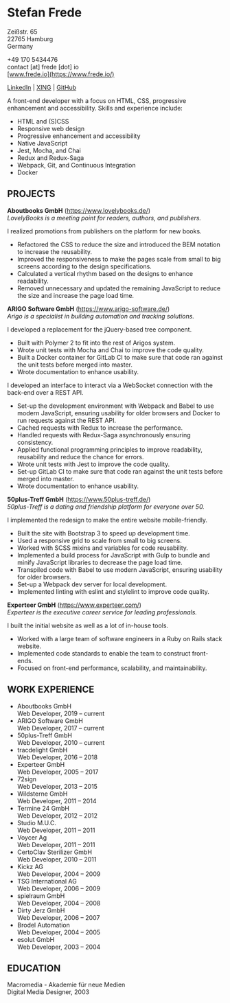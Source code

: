 # Stefan Frede

Zeißstr. 65  
22765 Hamburg  
Germany

+49 170 5434476  
contact [at] frede [dot] io  
[www.frede.io](https://www.frede.io/)

[LinkedIn](https://www.linkedin.com/in/stefanfrede/) |
[XING](https://www.xing.com/profile/Stefan_Frede2) |
[GitHub](https://github.com/stefanfrede)

A front-end developer with a focus on HTML, CSS, progressive enhancement and
accessibility. Skills and experience include:

+ HTML and (S)CSS
+ Responsive web design
+ Progressive enhancement and accessibility
+ Native JavaScript
+ Jest, Mocha, and Chai
+ Redux and Redux-Saga
+ Webpack, Git, and Continuous Integration
+ Docker

## PROJECTS

**Aboutbooks GmbH** (https://www.lovelybooks.de/)  
*LovelyBooks is a meeting point for readers, authors, and publishers.*

I realized promotions from publishers on the platform for new books.

+ Refactored the CSS to reduce the size and introduced the BEM notation to
  increase the reusability.
+ Improved the responsiveness to make the pages scale from small to big screens
  according to the design specifications.
+ Calculated a vertical rhythm based on the designs to enhance readability.
+ Removed unnecessary and updated the remaining JavaScript to reduce the size
  and increase the page load time.

**ARIGO Software GmbH** (https://www.arigo-software.de/)  
*Arigo is a specialist in building automation and tracking solutions.*

I developed a replacement for the jQuery-based tree component.

+ Built with Polymer 2 to fit into the rest of Arigos system.
+ Wrote unit tests with Mocha and Chai to improve the code quality.
+ Built a Docker container for GitLab CI to make sure that code ran against the
  unit tests before merged into master.
+ Wrote documentation to enhance usability.

I developed an interface to interact via a WebSocket connection with the
back-end over a REST API.

+ Set-up the development environment with Webpack and Babel to use modern
  JavaScript, ensuring usability for older browsers and Docker to run requests
  against the REST API.
+ Cached requests with Redux to increase the performance.
+ Handled requests with Redux-Saga asynchronously ensuring consistency.
+ Applied functional programming principles to improve readability, reusability
  and reduce the chance for errors.
+ Wrote unit tests with Jest to improve the code quality.
+ Set-up GitLab CI to make sure that code ran against the unit tests before
  merged into master.
+ Wrote documentation to enhance usability.

**50plus-Treff GmbH** (https://www.50plus-treff.de/)  
*50plus-Treff is a dating and friendship platform for everyone over 50.*

I implemented the redesign to make the entire website mobile-friendly.

+ Built the site with Bootstrap 3 to speed up development time.
+ Used a responsive grid to scale from small to big screens.
+ Worked with SCSS mixins and variables for code reusability.
+ Implemented a build process for JavaScript with Gulp to bundle and minify
  JavaScript libraries to decrease the page load time.
+ Transpiled code with Babel to use modern JavaScript, ensuring usability for
  older browsers.
+ Set-up a Webpack dev server for local development.
+ Implemented linting with eslint and stylelint to improve code quality.

**Experteer GmbH** (https://www.experteer.com/)  
*Experteer is the executive career service for leading professionals.*

I built the initial website as well as a lot of in-house tools.

+ Worked with a large team of software engineers in a Ruby on Rails stack
  website.
+ Implemented code standards to enable the team to construct front-ends.
+ Focused on front-end performance, scalability, and maintainability.


## WORK EXPERIENCE

+ Aboutbooks GmbH  
  Web Developer, 2019 – current
+ ARIGO Software GmbH  
  Web Developer, 2017 – current
+ 50plus-Treff GmbH  
  Web Developer, 2010 – current
+ tracdelight GmbH  
  Web Developer, 2016 – 2018
+ Experteer GmbH  
  Web Developer, 2005 – 2017
+ 72sign  
  Web Developer, 2013 – 2015
+ Wildsterne GmbH  
  Web Developer, 2011 – 2014
+ Termine 24 GmbH  
  Web Developer, 2012 – 2012
+ Studio M.U.C.  
  Web Developer, 2011 – 2011
+ Voycer Ag  
  Web Developer, 2011 – 2011
+ CertoClav Sterilizer GmbH  
  Web Developer, 2010 – 2011
+ Kickz AG  
  Web Developer, 2004 – 2009
+ TSG International AG  
  Web Developer, 2006 – 2009
+ spielraum GmbH  
  Web Developer, 2004 – 2008
+ Dirty Jerz GmbH  
  Web Developer, 2006 – 2007
+ Brodel Automation  
  Web Developer, 2004 – 2005
+ esolut GmbH  
  Web Developer, 2003 – 2004

## EDUCATION

Macromedia - Akademie für neue Medien  
Digital Media Designer, 2003

